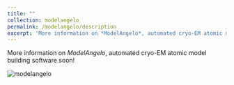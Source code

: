 ```yaml
---
title: ""
collection: modelangelo
permalink: /modelangelo/description
excerpt: 'More information on *ModelAngelo*, automated cryo-EM atomic model building software soon!'
---
```


More information on *ModelAngelo*, automated cryo-EM atomic model building software soon!

![modelangelo](/images/modelangelo.png)
